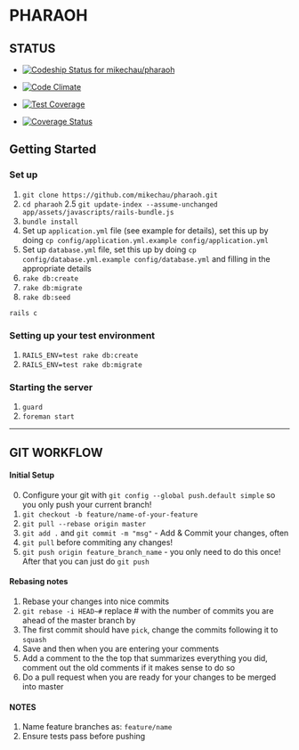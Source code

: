 # PHARAOH
## STATUS
- [ ![Codeship Status for mikechau/pharaoh](https://codeship.io/projects/919a6a40-44b9-0132-1b8a-32378b856677/status)](https://codeship.io/projects/44859)

- [![Code Climate](https://codeclimate.com/github/mikechau/pharaoh/badges/gpa.svg)](https://codeclimate.com/github/mikechau/pharaoh)

- [![Test Coverage](https://codeclimate.com/github/mikechau/pharaoh/badges/coverage.svg)](https://codeclimate.com/github/mikechau/pharaoh)

- [![Coverage Status](https://coveralls.io/repos/mikechau/pharaoh/badge.png)](https://coveralls.io/r/mikechau/pharaoh)


## Getting Started
### Set up
1. `git clone https://github.com/mikechau/pharaoh.git`
2. `cd pharaoh`
2.5 `git update-index --assume-unchanged app/assets/javascripts/rails-bundle.js`
3. `bundle install`
4.  Set up `application.yml` file (see example for details), set this up by doing `cp config/application.yml.example config/application.yml`
5.  Set up `database.yml` file, set this up by doing `cp config/database.yml.example config/database.yml` and filling in the appropriate details
6.  `rake db:create`
7. `rake db:migrate`
8. `rake db:seed`

```
rails c
```
### Setting up your test environment
1. `RAILS_ENV=test rake db:create`
2. `RAILS_ENV=test rake db:migrate`

### Starting the server

1. `guard`
2. `foreman start`

---
## GIT WORKFLOW
#### Initial Setup
0. Configure your git with `git config --global push.default simple` so you only push your current branch!
1. `git checkout -b feature/name-of-your-feature`
2. `git pull --rebase origin master`
3. `git add .` and `git commit -m "msg"` - Add & Commit your changes, often
5. `git pull` before commiting any changes!
4. `git push origin feature_branch_name` - you only need to do this once! After that you can just do `git push`

#### Rebasing notes
1. Rebase your changes into nice commits
2. `git rebase -i HEAD~#` replace # with the number of commits you are ahead of the master branch by
3. The first commit should have `pick`, change the commits following it to `squash`
4. Save and then when you are entering your comments
5. Add a comment to the the top that summarizes everything you did, comment out the old comments if it makes sense to do so
6. Do a pull request when you are ready for your changes to be merged into master

#### NOTES
1. Name feature branches as: `feature/name`
2. Ensure tests pass before pushing
